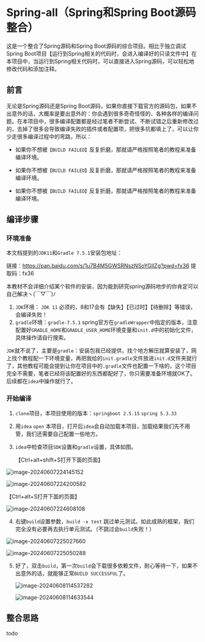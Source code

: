 # Spring-all（Spring和Spring Boot源码整合）

这是一个整合了Spring源码和Spring Boot源码的综合项目。相比于独立调试Spring Boot项目【运行到Spring相关的代码时，会进入编译好的只读文件中】在本项目中，当运行到Spring相关代码时，可以直接进入Spring源码，可以轻松地修改代码和添加注释。

## 前言

无论是Spring源码还是Spring Boot源码，如果你直接下载官方的源码包，如果不出意外的话，大概率是要出意外的：你会遇到很多奇奇怪怪的、各种各样的编译问题。在本项目中，很多编译配置都是经过笔者不断尝试、不断试错之后重新修改过的，去掉了很多会导致编译失败的插件或者配置项，把很多坑都填上了，可以让你少走很多编译过程中的弯路，所以：

- 如果你不想被`【BUILD FAILED】`反复折磨，那就请严格按照笔者的教程来准备编译环境。

- 如果你不想被`【BUILD FAILED】`反复折磨，那就请严格按照笔者的教程来准备编译环境。

- 如果你不想被`【BUILD FAILED】`反复折磨，那就请严格按照笔者的教程来准备编译环境。

## 编译步骤

### 环境准备

本文档提到的`JDK11`和`Gradle 7.5.1`安装包地址：

链接：https://pan.baidu.com/s/1u7B4M5GWSRNszNSoYGllZg?pwd=fx36  提取码：fx36

本教材不会详细介绍某个软件的安装，因为能到研究spring源码地步的你肯定可以自己解决ヽ(￣▽￣)ﾉ

1. `JDK`环境： `JDK 11`  必须的，8和17会有【缺失】【已过时】【待删除】等错误，会编译失败！
2. `gradle`环境：`gradle-7.5.1` spring官方在`gradleWrapper`中指定的版本，注意配置好`GRADLE_HOME`和`GRADLE_USER_HOME`环境变量和`init.d`中的初始化文件，具体操作请自行搜索。

`JDK`就不说了，主要是`gradle`：安装包我已经提供，找个地方解压就算安装了，网上找个教程配一下环境变量，再把我给的`init.gradle`文件放进`init.d`文件夹就行了，其他教程可能会提到让你在项目中的`.gradle`文件也配置一下啥的，这个项目完全不需要，笔者已经将该配置好的东西都配好了，你只需要准备环境就OK了。后续都在`idea`中操作就行了。

### 开始编译

1. `clone`项目，本项目使用的版本：`springboot 2.5.15` `spring 5.3.33`

2. 用`idea` `open` 本项目，打开后`idea`会自动加载本项目，加载结果我们先不用管，我们还需要自己配置一些地方。

3. `idea`中检查项目`SDK`设置和`gradle`设置，具体如图。

   【Ctrl+alt+shift+S打开下面的页面】

![image-20240607224145152](img/image-20240607224145152.png)

![image-20240607224200582](img/image-20240607224200582.png)

【Ctrl+alt+S打开下面的页面】

![image-20240607224608108](img/image-20240607224608108.png)

4. 右键`build`设置参数，`build -x test` 跳过单元测试。如此成熟的框架，我们完全没有必要再去执行单元测试。（不跳过会`build`失败！）

![image-20240607225027660](img/image-20240607225027660.png)

![image-20240607225050288](img/image-20240607225050288.png)

5. 好了，双击`build`，第一次`build`会下载很多依赖文件，耐心等待一下，如果不出意外的话，就能够正常`BUILD SUCCESSFUL`了。

   ![image-20240608114537282](img\image-20240608114537282.png)

   ![image-20240608114633544](img\image-20240608114633544.png)

## 整合思路

todo
